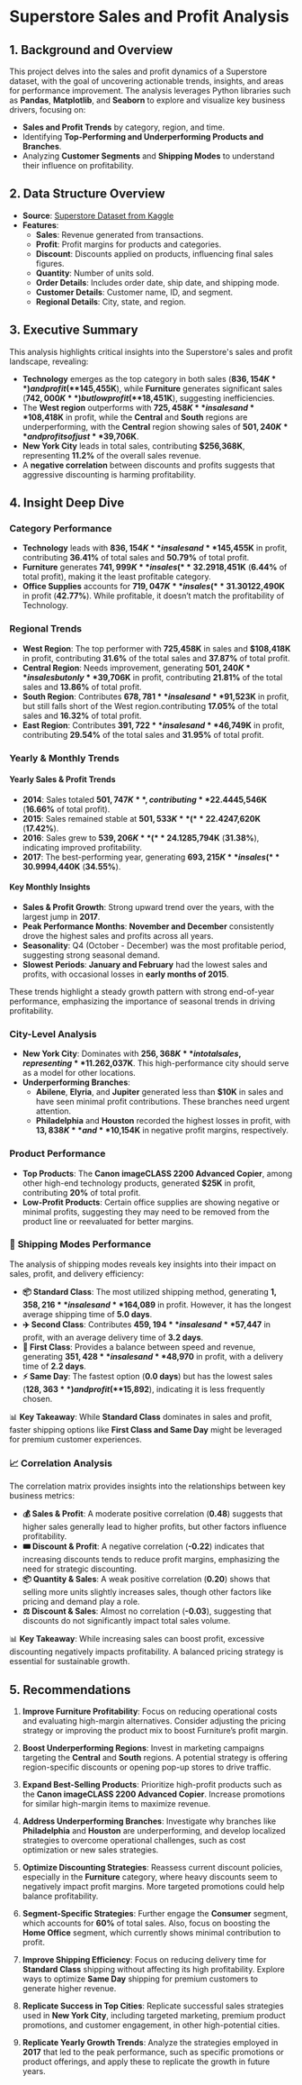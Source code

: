 # **Superstore Sales and Profit Analysis**

## 1. **Background and Overview**
This project delves into the sales and profit dynamics of a Superstore dataset, with the goal of uncovering actionable trends, insights, and areas for performance improvement. The analysis leverages Python libraries such as **Pandas**, **Matplotlib**, and **Seaborn** to explore and visualize key business drivers, focusing on:
- **Sales and Profit Trends** by category, region, and time.
- Identifying **Top-Performing and Underperforming Products and Branches**.
- Analyzing **Customer Segments** and **Shipping Modes** to understand their influence on profitability.

## 2. **Data Structure Overview**
- **Source**: [Superstore Dataset from Kaggle](https://www.kaggle.com/datasets/vivek468/superstore-dataset-final)
- **Features**:
  - **Sales**: Revenue generated from transactions.
  - **Profit**: Profit margins for products and categories.
  - **Discount**: Discounts applied on products, influencing final sales figures.
  - **Quantity**: Number of units sold.
  - **Order Details**: Includes order date, ship date, and shipping mode.
  - **Customer Details**: Customer name, ID, and segment.
  - **Regional Details**: City, state, and region.

## 3. **Executive Summary**
This analysis highlights critical insights into the Superstore's sales and profit landscape, revealing:
- **Technology** emerges as the top category in both sales (**$836,154K**) and profit (**$145,455K**), while **Furniture** generates significant sales (**$742,000K**) but low profit (**$18,451K**), suggesting inefficiencies.
- The **West region** outperforms with **$725,458K** in sales and **$108,418K** in profit, while the **Central** and **South** regions are underperforming, with the **Central** region showing sales of **$501,240K** and profits of just **$39,706K**.
- **New York City** leads in total sales, contributing **$256,368K**, representing **11.2%** of the overall sales revenue.
- A **negative correlation** between discounts and profits suggests that aggressive discounting is harming profitability.

## 4. **Insight Deep Dive**
### **Category Performance**
- **Technology** leads with **$836,154K** in sales and **$145,455K** in profit, contributing **36.41%** of total sales and **50.79%** of total profit.  
- **Furniture** generates **$741,999K** in sales (**32.29%** of total sales) but has a significantly lower profit of **$18,451K** (**6.44%** of total profit), making it the least profitable category.  
- **Office Supplies** accounts for **$719,047K** in sales (**31.30%**) and **$122,490K** in profit (**42.77%**). While profitable, it doesn’t match the profitability of Technology.  


### **Regional Trends**
- **West Region**: The top performer with **725,458K** in sales and **$108,418K** in profit, contributing **31.6%** of the total sales and **37.87%** of total profit.
- **Central Region**: Needs improvement, generating **$501,240K** in sales but only **$39,706K** in profit, contributing **21.81%** of the total sales and **13.86%** of total profit.
- **South Region**: Contributes **$678,781** in sales and **$91,523K** in profit, but still falls short of the West region.contributing **17.05%** of the total sales and **16.32%** of total profit.
- **East Region**: Contributes **$391,722** in sales and **$46,749K** in profit, contributing **29.54%** of the total sales and **31.95%** of total profit.

### **Yearly & Monthly Trends**  

#### **Yearly Sales & Profit Trends**  
- **2014**: Sales totaled **$501,747K**, contributing **22.44%** of total sales, with a profit of **$45,546K** (**16.66%** of total profit).  
- **2015**: Sales remained stable at **$501,533K** (**22.42%**), while profit slightly increased to **$47,620K** (**17.42%**).  
- **2016**: Sales grew to **$539,206K** (**24.12%**), with a significant profit increase to **$85,794K** (**31.38%**), indicating improved profitability.  
- **2017**: The best-performing year, generating **$693,215K** in sales (**30.99%**), with the highest profit of **$94,440K** (**34.55%**).  

#### **Key Monthly Insights**  
- **Sales & Profit Growth**: Strong upward trend over the years, with the largest jump in **2017**.  
- **Peak Performance Months**: **November and December** consistently drove the highest sales and profits across all years.  
- **Seasonality**: Q4 (October - December) was the most profitable period, suggesting strong seasonal demand.  
- **Slowest Periods**: **January and February** had the lowest sales and profits, with occasional losses in **early months of 2015**.  

These trends highlight a steady growth pattern with strong end-of-year performance, emphasizing the importance of seasonal trends in driving profitability.  
  

### **City-Level Analysis**
- **New York City**: Dominates with **$256,368K** in total sales, representing **11.2%** of overall sales, with a profit of **$62,037K**. This high-performance city should serve as a model for other locations.
- **Underperforming Branches**: 
  - **Abilene**, **Elyria**, and **Jupiter** generated less than **$10K** in sales and have seen minimal profit contributions. These branches need urgent attention.
  - **Philadelphia** and **Houston** recorded the highest losses in profit, with **$13,838K** and **$10,154K** in negative profit margins, respectively.

### **Product Performance**
- **Top Products**: The **Canon imageCLASS 2200 Advanced Copier**, among other high-end technology products, generated **$25K** in profit, contributing **20%** of total profit.
- **Low-Profit Products**: Certain office supplies are showing negative or minimal profits, suggesting they may need to be removed from the product line or reevaluated for better margins.

### 🚚 **Shipping Modes Performance**  
The analysis of shipping modes reveals key insights into their impact on sales, profit, and delivery efficiency:  

- **📦 Standard Class**: The most utilized shipping method, generating **$1,358,216** in sales and **$164,089** in profit. However, it has the longest average shipping time of **5.0 days**.  
- **✈️ Second Class**: Contributes **$459,194** in sales and **$57,447** in profit, with an average delivery time of **3.2 days**.  
- **🚀 First Class**: Provides a balance between speed and revenue, generating **$351,428** in sales and **$48,970** in profit, with a delivery time of **2.2 days**.  
- **⚡ Same Day**: The fastest option (**0.0 days**) but has the lowest sales (**$128,363**) and profit (**$15,892**), indicating it is less frequently chosen.  

📊 **Key Takeaway**: While **Standard Class** dominates in sales and profit, faster shipping options like **First Class and Same Day** might be leveraged for premium customer experiences.


### 📈 **Correlation Analysis**  

The correlation matrix provides insights into the relationships between key business metrics:  

- **💰 Sales & Profit**: A moderate positive correlation (**0.48**) suggests that higher sales generally lead to higher profits, but other factors influence profitability.  
- **🎟️ Discount & Profit**: A negative correlation (**-0.22**) indicates that increasing discounts tends to reduce profit margins, emphasizing the need for strategic discounting.  
- **📦 Quantity & Sales**: A weak positive correlation (**0.20**) shows that selling more units slightly increases sales, though other factors like pricing and demand play a role.  
- **⚖️ Discount & Sales**: Almost no correlation (**-0.03**), suggesting that discounts do not significantly impact total sales volume.  

📊 **Key Takeaway**: While increasing sales can boost profit, excessive discounting negatively impacts profitability. A balanced pricing strategy is essential for sustainable growth.


## 5. **Recommendations**
1. **Improve Furniture Profitability**: Focus on reducing operational costs and evaluating high-margin alternatives. Consider adjusting the pricing strategy or improving the product mix to boost Furniture’s profit margin.
   
2. **Boost Underperforming Regions**: Invest in marketing campaigns targeting the **Central** and **South** regions. A potential strategy is offering region-specific discounts or opening pop-up stores to drive traffic.

3. **Expand Best-Selling Products**: Prioritize high-profit products such as the **Canon imageCLASS 2200 Advanced Copier**. Increase promotions for similar high-margin items to maximize revenue.

4. **Address Underperforming Branches**: Investigate why branches like **Philadelphia** and **Houston** are underperforming, and develop localized strategies to overcome operational challenges, such as cost optimization or new sales strategies.

5. **Optimize Discounting Strategies**: Reassess current discount policies, especially in the **Furniture** category, where heavy discounts seem to negatively impact profit margins. More targeted promotions could help balance profitability.

6. **Segment-Specific Strategies**: Further engage the **Consumer** segment, which accounts for **60%** of total sales. Also, focus on boosting the **Home Office** segment, which currently shows minimal contribution to profit.

7. **Improve Shipping Efficiency**: Focus on reducing delivery time for **Standard Class** shipping without affecting its high profitability. Explore ways to optimize **Same Day** shipping for premium customers to generate higher revenue.

8. **Replicate Success in Top Cities**: Replicate successful sales strategies used in **New York City**, including targeted marketing, premium product promotions, and customer engagement, in other high-potential cities.

9. **Replicate Yearly Growth Trends**: Analyze the strategies employed in **2017** that led to the peak performance, such as specific promotions or product offerings, and apply these to replicate the growth in future years.
